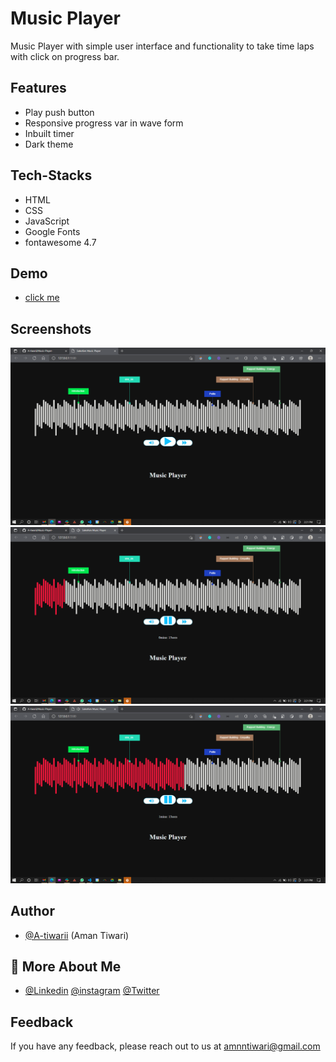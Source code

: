
# Music Player
Music Player with simple user interface and functionality to take time laps with click on progress bar.




## Features
- Play push button
- Responsive progress var in wave form
- Inbuilt timer 
- Dark theme 


## Tech-Stacks 
- HTML
- CSS
- JavaScript
- Google Fonts 
- fontawesome 4.7


## Demo
- [click me](https://music-player-s.netlify.app/)



## Screenshots

![App Screenshot](https://github.com/A-tiwarii/Music-Player-/blob/main/Screenshot%20(556).png)
![App Screenshot](https://github.com/A-tiwarii/Music-Player-/blob/main/Screenshot%20(557).png)
![App Screenshot](https://github.com/A-tiwarii/Music-Player-/blob/main/Screenshot%20(558).png)


## Author

- [@A-tiwarii](https://www.github.com/octokatherine) (Aman Tiwari)


## 🚀 More About Me
- [@Linkedin](https://www.linkedin.com/in/aman-tiwari2/) [@instagram](https://www.instagram.com/the__amantiwari/) [@Twitter](https://twitter.com/The_AmanTiwari)
## Feedback

If you have any feedback, please reach out to us at amnntiwari@gmail.com
